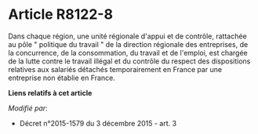 # Article R8122-8

Dans chaque région, une unité régionale d'appui et de contrôle, rattachée au pôle " politique du travail " de la direction
régionale des entreprises, de la concurrence, de la consommation, du travail et de l'emploi,        est chargée de la lutte
contre le travail illégal et du contrôle du respect des dispositions relatives aux salariés détachés temporairement en France
par une entreprise non établie en France.

**Liens relatifs à cet article**

_Modifié par_:

  - Décret n°2015-1579 du 3 décembre 2015 - art. 3
